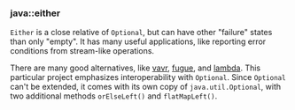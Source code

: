 ### java::either

`Either` is a close relative of `Optional`, but can have other "failure" states than only "empty".
It has many useful applications, like reporting error conditions from stream-like operations.

There are many good alternatives,
like [vavr](https://github.com/vavr-io/vavr), [fugue](https://bitbucket.org/atlassian/fugue/src/master/), and [lambda](https://github.com/palatable/lambda).
This particular project emphasizes interoperability with `Optional`.
Since `Optional` can't be extended, it comes with its own copy of `java.util.Optional`,
with two additional methods `orElseLeft()` and `flatMapLeft()`.

